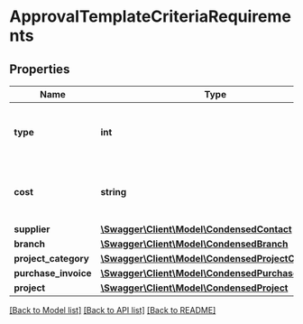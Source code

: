 # ApprovalTemplateCriteriaRequirements

## Properties
Name | Type | Description | Notes
------------ | ------------- | ------------- | -------------
**type** | **int** | The type of criteria the requirements have to match to. | 
**cost** | **string** | The cost used to match a workflow with. | 
**supplier** | [**\Swagger\Client\Model\CondensedContact**](CondensedContact.md) |  | [optional] 
**branch** | [**\Swagger\Client\Model\CondensedBranch**](CondensedBranch.md) |  | [optional] 
**project_category** | [**\Swagger\Client\Model\CondensedProjectCategory**](CondensedProjectCategory.md) |  | [optional] 
**purchase_invoice** | [**\Swagger\Client\Model\CondensedPurchaseInvoice**](CondensedPurchaseInvoice.md) |  | [optional] 
**project** | [**\Swagger\Client\Model\CondensedProject**](CondensedProject.md) |  | [optional] 

[[Back to Model list]](../README.md#documentation-for-models) [[Back to API list]](../README.md#documentation-for-api-endpoints) [[Back to README]](../README.md)


